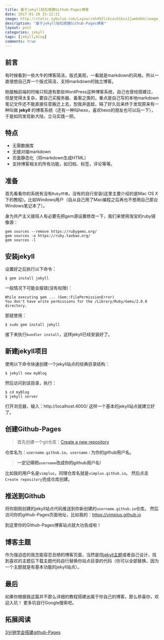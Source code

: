 ```yaml
---
title: 基于jekyll轻松搭建Github-Pages博客
date: 2017-01-20 15:12:21
image: http://static.zybuluo.com/Lxyour/oh492likcac61ksx1jwmbdd4/image_1b7291uah169vej2325ctm1vsj9.png
description: "基于jekyll轻松搭建Github-Pages博客"
layout: post
categories: jekyll
tags: [jekyll,blog]
comments: true
---
```

## 前言
有时候看到一些大牛的博客简洁，版式美观，一看就是markdown的风格，所以一直很想自己弄一个版式简洁，支持markdown的独立博客。

刚接触前端的时候只知道有那些WordPress这种博客系统，自己也曾经搭建过，但是觉得太复杂，要自己买服务器、备案之类的，重点是自己写的本地markdown笔记文件还不能直接任意搬迁上去，恕我井底蛙，隔了好久后来终于发现原来有一种叫做 **jekyll** 的博客系统（还有一种叫hexo，喜欢hexo的朋友也可以玩一下），于是如同发现新大陆，立马实践一把。

## 特点
* 无需数据库
* 无缝对接markdown
* 页面静态化（将markdown生成HTML）
* 支持博客相关的所有功能，如归档、标签，评论等等。

## 准备
首先看看你的系统有没有`Ruby环境`，没有的自行安装(这里主要介绍的是Mac OS X下的教程)，比如Windows用户（自从自己用了Mac编程之后再也不想用自己那台Windows笔记本了）。

身为共产主义接班人有必要先把gem源设置修改一下，我们来使用淘宝的ruby镜像源：

```
gem sources --remove https://rubygems.org/
gem sources -a https://ruby.taobao.org/
gem sources -l
```

## 安装jekyll
设置好之后执行以下命令：

```
$ gem install jekyll
```

一般情况下可能会报错(没有权限)：

```
While executing gem ... (Gem::FilePermissionError)
You don't have write permissions for the /Library/Ruby/Gems/2.0.0 directory.
```

那就使用：

```
$ sudo gem install jekyll
```

接下来执行`bundler install`，这样jekyll已经安装好了。

## 新建jekyll项目
使用以下命令快速创建一个jekyll站点的经典目录结构：

```
$ jekyll new myBlog
```

然后访问到该目录，执行：

```
$ cd myBlog
$ jekyll server
```

打开浏览器，输入：http://localhost:4000/
这样一个基本的jekyll站点就建立好了。

## 创建Github-Pages
> 首先创建一个git仓库：[Create a new repository][1]

仓库名为：`username.github.io`，`username` : 为你的github用户名。

> **一定记得把`username`改成你的github用户名!**

比如我的用户名是`vimplus`，同理仓库名就是`vimplus.github.io`。
然后点击`Create repository`完成仓库创建。

## 推送到Github
将你刚刚创建的jekyll站点代码推送到你新创建的`username.github.io`仓库。
然后访问你的github-Pages页面地址，比如我的：https://vimplus.github.io

到这里你的Github-Pages博客站点就大功告成啦！

## 博客主题
作为强迫症的我怎能容忍丑陋的博客页面，当然是找[jekyll主题][2]或者自己设计，找到喜欢的主题后下载主题代码自行替换你站点目录的代码（你可以全部替换，因为一个主题就是有基本功能的jekyll站点）。

## 最后
如果你根据我这篇并不那么详细的教程搭建出属于你自己的博客，那么恭喜你，欢迎入坑！
更多坑自行Google搜索吧。

## 拓展阅读
[3分钟学会搭建github-Pages][3]


  [1]: https://github.com/new
  [2]: http://jekyllthemes.org/
  [3]: https://vimplus.github.io/github/2017/01/18/1minutes-build-github-pages.html
